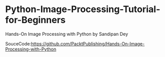 # Python-Image-Processing-Tutorial-for-Beginners
Hands-On Image Processing with Python by Sandipan Dey

SouceCode:https://github.com/PacktPublishing/Hands-On-Image-Processing-with-Python
